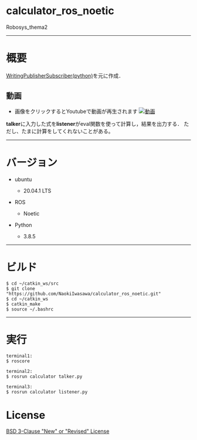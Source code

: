 # calculator_ros_noetic
Robosys_thema2

---
# 概要

[WritingPublisherSubscriber(python)](http://wiki.ros.org/ja/ROS/Tutorials/WritingPublisherSubscriber%28python%29)を元に作成．

## 動画
- 画像をクリックするとYoutubeで動画が再生されます
[![動画](https://user-images.githubusercontent.com/71487860/149426317-0c19dbd5-fc1d-4286-90d2-dac8fe5d45b6.png)]("https://youtu.be/myb7oyhUnPA")


**talker**に入力した式を**listener**がeval関数を使って計算し，結果を出力する．
ただし、たまに計算をしてくれないことがある。

---
# バージョン
- ubuntu
  - 20.04.1 LTS

- ROS
  - Noetic

- Python
  - 3.8.5

---
# ビルド

  ```
  $ cd ~/catkin_ws/src
  $ git clone "https://github.com/NaokiIwasawa/calculator_ros_noetic.git"
  $ cd ~/catkin_ws
  $ catkin_make
  $ source ~/.bashrc
  ```
    
---
# 実行

```
terminal1:
$ roscore

terminal2:
$ rosrun calculator talker.py

terminal3:
$ rosrun calculator listener.py
```
# License
[BSD 3-Clause "New" or "Revised" License]("URL")
